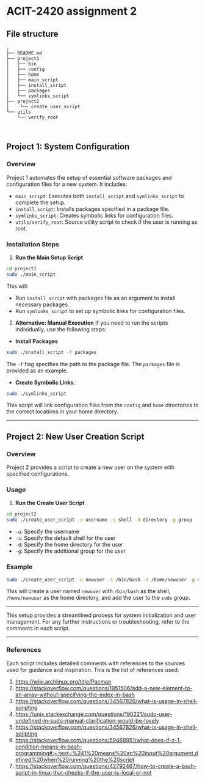 # ACIT-2420 assignment 2

## File structure
```
. 
├── README.md
├── project1
│   ├── bin
│   ├── config
│   ├── home
│   ├── main_script
│   ├── install_script
│   ├── packages
│   └── symlinks_script
├── project2
│    └── create_user_script
└── utils
    └── verify_root

    

```

## Project 1: System Configuration
### Overview
Project 1 automates the setup of essential software packages and configuration files for a new system. It includes:
- `main_script`: Executes both `install_script` and `symlinks_script` to complete the setup.
&nbsp;
- `install_script`: Installs packages specified in a package file.
&nbsp;
- `symlinks_script`: Creates symbolic links for configuration files.
&nbsp;
- `utils/verify_root`: Source utility script to check if the user is running as root.

### Installation Steps
1. **Run the Main Setup Script**
```bash
cd project1
sudo ./main_script
``` 
This will:
- Run `install_script` with packages file as an argument to install necessary packages.
- Run `symlinks_script` to set up symbolic links for configuration files.
2. **Alternative: Manual Execution** If you need to run the scripts individually, use the following steps:
- **Install Packages**
```bash
sudo ./install_script -f packages
```
The `-f` flag specifies the path to the package file. The `packages` file is provided as an example.
- **Create Symbolic Links**:
```bash
sudo ./symlinks_script
```
This script will link configuration files from the `config` and `home` directories to the correct locations in your home directory.

---
## Project 2: New User Creation Script
### Overview
Project 2 provides a script to create a new user on the system with specified configurations.
### Usage
1. **Run the Create User Script**
```bash
cd project2
sudo ./create_user_script -u username -s shell -d directory -g group
```
- `-u`: Specify the username
- `-s`: Specify the default shell for the user
- `-d`: Specify the home directory for the user
- `-g`: Specify the additional group for the user

### Example
```bash
sudo ./create_user_script -u newuser -s /bin/bash -d /home/newuser -g sudo
```
This will create a user named `newuser` with `/bin/bash` as the shell, `/home/newuser` as the home directory, and add the user to the `sudo` group.

---
This setup provides a streamlined process for system initialization and user management. For any further instructions or troubleshooting, refer to the comments in each script.

---
### References
Each script includes detailed comments with references to the sources used for guidance and inspiration. This is the list of references used:
1. https://wiki.archlinux.org/title/Pacman
2. https://stackoverflow.com/questions/1951506/add-a-new-element-to-an-array-without-specifying-the-index-in-bash
3. https://stackoverflow.com/questions/34567826/what-is-usage-in-shell-scripting
4. https://unix.stackexchange.com/questions/190221/sudo-user-undefined-in-sudo-manual-clarification-would-be-lovely
5. https://stackoverflow.com/questions/34567826/what-is-usage-in-shell-scripting
6. https://stackoverflow.com/questions/59468951/what-does-if-z-1-condition-means-in-bash-programming#:~:text=%241%20means%20an%20input%20argument,defined%20when%20running%20the%20script
7. https://stackoverflow.com/questions/42792467/how-to-create-a-bash-script-in-linux-that-checks-if-the-user-is-local-or-not